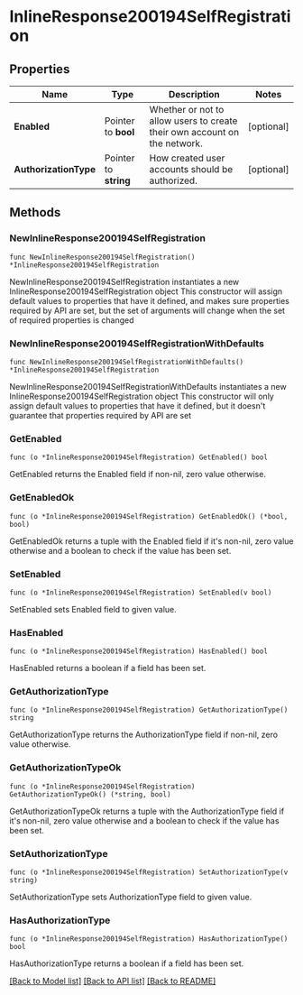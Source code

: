 # InlineResponse200194SelfRegistration

## Properties

Name | Type | Description | Notes
------------ | ------------- | ------------- | -------------
**Enabled** | Pointer to **bool** | Whether or not to allow users to create their own account on the network. | [optional] 
**AuthorizationType** | Pointer to **string** | How created user accounts should be authorized. | [optional] 

## Methods

### NewInlineResponse200194SelfRegistration

`func NewInlineResponse200194SelfRegistration() *InlineResponse200194SelfRegistration`

NewInlineResponse200194SelfRegistration instantiates a new InlineResponse200194SelfRegistration object
This constructor will assign default values to properties that have it defined,
and makes sure properties required by API are set, but the set of arguments
will change when the set of required properties is changed

### NewInlineResponse200194SelfRegistrationWithDefaults

`func NewInlineResponse200194SelfRegistrationWithDefaults() *InlineResponse200194SelfRegistration`

NewInlineResponse200194SelfRegistrationWithDefaults instantiates a new InlineResponse200194SelfRegistration object
This constructor will only assign default values to properties that have it defined,
but it doesn't guarantee that properties required by API are set

### GetEnabled

`func (o *InlineResponse200194SelfRegistration) GetEnabled() bool`

GetEnabled returns the Enabled field if non-nil, zero value otherwise.

### GetEnabledOk

`func (o *InlineResponse200194SelfRegistration) GetEnabledOk() (*bool, bool)`

GetEnabledOk returns a tuple with the Enabled field if it's non-nil, zero value otherwise
and a boolean to check if the value has been set.

### SetEnabled

`func (o *InlineResponse200194SelfRegistration) SetEnabled(v bool)`

SetEnabled sets Enabled field to given value.

### HasEnabled

`func (o *InlineResponse200194SelfRegistration) HasEnabled() bool`

HasEnabled returns a boolean if a field has been set.

### GetAuthorizationType

`func (o *InlineResponse200194SelfRegistration) GetAuthorizationType() string`

GetAuthorizationType returns the AuthorizationType field if non-nil, zero value otherwise.

### GetAuthorizationTypeOk

`func (o *InlineResponse200194SelfRegistration) GetAuthorizationTypeOk() (*string, bool)`

GetAuthorizationTypeOk returns a tuple with the AuthorizationType field if it's non-nil, zero value otherwise
and a boolean to check if the value has been set.

### SetAuthorizationType

`func (o *InlineResponse200194SelfRegistration) SetAuthorizationType(v string)`

SetAuthorizationType sets AuthorizationType field to given value.

### HasAuthorizationType

`func (o *InlineResponse200194SelfRegistration) HasAuthorizationType() bool`

HasAuthorizationType returns a boolean if a field has been set.


[[Back to Model list]](../README.md#documentation-for-models) [[Back to API list]](../README.md#documentation-for-api-endpoints) [[Back to README]](../README.md)


